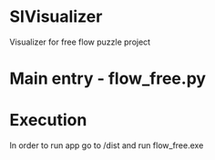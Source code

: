 # SIVisualizer
Visualizer for free flow puzzle project

# Main entry - flow_free.py

# Execution 
In order to run app go to /dist and run flow_free.exe
